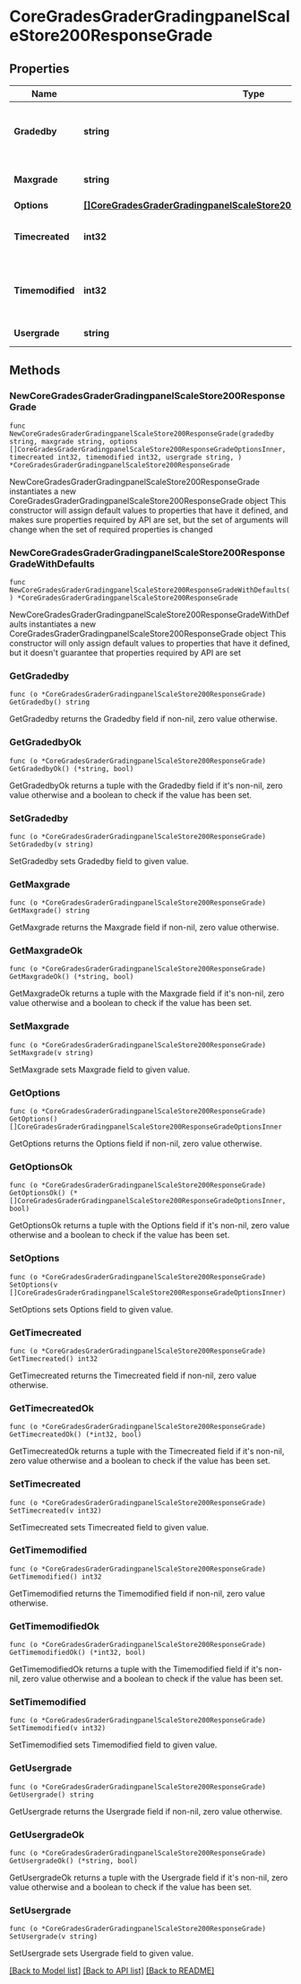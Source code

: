 # CoreGradesGraderGradingpanelScaleStore200ResponseGrade

## Properties

Name | Type | Description | Notes
------------ | ------------- | ------------- | -------------
**Gradedby** | **string** | The assumed grader of this grading instance | 
**Maxgrade** | **string** | Max possible grade | 
**Options** | [**[]CoreGradesGraderGradingpanelScaleStore200ResponseGradeOptionsInner**](CoreGradesGraderGradingpanelScaleStore200ResponseGradeOptionsInner.md) |  | 
**Timecreated** | **int32** | The time that the grade was created | 
**Timemodified** | **int32** | The time that the grade was last updated | 
**Usergrade** | **string** | Current user grade | 

## Methods

### NewCoreGradesGraderGradingpanelScaleStore200ResponseGrade

`func NewCoreGradesGraderGradingpanelScaleStore200ResponseGrade(gradedby string, maxgrade string, options []CoreGradesGraderGradingpanelScaleStore200ResponseGradeOptionsInner, timecreated int32, timemodified int32, usergrade string, ) *CoreGradesGraderGradingpanelScaleStore200ResponseGrade`

NewCoreGradesGraderGradingpanelScaleStore200ResponseGrade instantiates a new CoreGradesGraderGradingpanelScaleStore200ResponseGrade object
This constructor will assign default values to properties that have it defined,
and makes sure properties required by API are set, but the set of arguments
will change when the set of required properties is changed

### NewCoreGradesGraderGradingpanelScaleStore200ResponseGradeWithDefaults

`func NewCoreGradesGraderGradingpanelScaleStore200ResponseGradeWithDefaults() *CoreGradesGraderGradingpanelScaleStore200ResponseGrade`

NewCoreGradesGraderGradingpanelScaleStore200ResponseGradeWithDefaults instantiates a new CoreGradesGraderGradingpanelScaleStore200ResponseGrade object
This constructor will only assign default values to properties that have it defined,
but it doesn't guarantee that properties required by API are set

### GetGradedby

`func (o *CoreGradesGraderGradingpanelScaleStore200ResponseGrade) GetGradedby() string`

GetGradedby returns the Gradedby field if non-nil, zero value otherwise.

### GetGradedbyOk

`func (o *CoreGradesGraderGradingpanelScaleStore200ResponseGrade) GetGradedbyOk() (*string, bool)`

GetGradedbyOk returns a tuple with the Gradedby field if it's non-nil, zero value otherwise
and a boolean to check if the value has been set.

### SetGradedby

`func (o *CoreGradesGraderGradingpanelScaleStore200ResponseGrade) SetGradedby(v string)`

SetGradedby sets Gradedby field to given value.


### GetMaxgrade

`func (o *CoreGradesGraderGradingpanelScaleStore200ResponseGrade) GetMaxgrade() string`

GetMaxgrade returns the Maxgrade field if non-nil, zero value otherwise.

### GetMaxgradeOk

`func (o *CoreGradesGraderGradingpanelScaleStore200ResponseGrade) GetMaxgradeOk() (*string, bool)`

GetMaxgradeOk returns a tuple with the Maxgrade field if it's non-nil, zero value otherwise
and a boolean to check if the value has been set.

### SetMaxgrade

`func (o *CoreGradesGraderGradingpanelScaleStore200ResponseGrade) SetMaxgrade(v string)`

SetMaxgrade sets Maxgrade field to given value.


### GetOptions

`func (o *CoreGradesGraderGradingpanelScaleStore200ResponseGrade) GetOptions() []CoreGradesGraderGradingpanelScaleStore200ResponseGradeOptionsInner`

GetOptions returns the Options field if non-nil, zero value otherwise.

### GetOptionsOk

`func (o *CoreGradesGraderGradingpanelScaleStore200ResponseGrade) GetOptionsOk() (*[]CoreGradesGraderGradingpanelScaleStore200ResponseGradeOptionsInner, bool)`

GetOptionsOk returns a tuple with the Options field if it's non-nil, zero value otherwise
and a boolean to check if the value has been set.

### SetOptions

`func (o *CoreGradesGraderGradingpanelScaleStore200ResponseGrade) SetOptions(v []CoreGradesGraderGradingpanelScaleStore200ResponseGradeOptionsInner)`

SetOptions sets Options field to given value.


### GetTimecreated

`func (o *CoreGradesGraderGradingpanelScaleStore200ResponseGrade) GetTimecreated() int32`

GetTimecreated returns the Timecreated field if non-nil, zero value otherwise.

### GetTimecreatedOk

`func (o *CoreGradesGraderGradingpanelScaleStore200ResponseGrade) GetTimecreatedOk() (*int32, bool)`

GetTimecreatedOk returns a tuple with the Timecreated field if it's non-nil, zero value otherwise
and a boolean to check if the value has been set.

### SetTimecreated

`func (o *CoreGradesGraderGradingpanelScaleStore200ResponseGrade) SetTimecreated(v int32)`

SetTimecreated sets Timecreated field to given value.


### GetTimemodified

`func (o *CoreGradesGraderGradingpanelScaleStore200ResponseGrade) GetTimemodified() int32`

GetTimemodified returns the Timemodified field if non-nil, zero value otherwise.

### GetTimemodifiedOk

`func (o *CoreGradesGraderGradingpanelScaleStore200ResponseGrade) GetTimemodifiedOk() (*int32, bool)`

GetTimemodifiedOk returns a tuple with the Timemodified field if it's non-nil, zero value otherwise
and a boolean to check if the value has been set.

### SetTimemodified

`func (o *CoreGradesGraderGradingpanelScaleStore200ResponseGrade) SetTimemodified(v int32)`

SetTimemodified sets Timemodified field to given value.


### GetUsergrade

`func (o *CoreGradesGraderGradingpanelScaleStore200ResponseGrade) GetUsergrade() string`

GetUsergrade returns the Usergrade field if non-nil, zero value otherwise.

### GetUsergradeOk

`func (o *CoreGradesGraderGradingpanelScaleStore200ResponseGrade) GetUsergradeOk() (*string, bool)`

GetUsergradeOk returns a tuple with the Usergrade field if it's non-nil, zero value otherwise
and a boolean to check if the value has been set.

### SetUsergrade

`func (o *CoreGradesGraderGradingpanelScaleStore200ResponseGrade) SetUsergrade(v string)`

SetUsergrade sets Usergrade field to given value.



[[Back to Model list]](../README.md#documentation-for-models) [[Back to API list]](../README.md#documentation-for-api-endpoints) [[Back to README]](../README.md)


